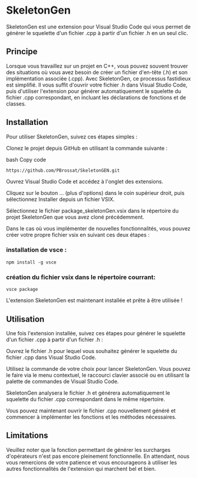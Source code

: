 # SkeletonGen

SkeletonGen est une extension pour Visual Studio Code qui vous permet de générer le squelette d'un fichier .cpp à partir d'un fichier .h en un seul clic.

## Principe
Lorsque vous travaillez sur un projet en C++, vous pouvez souvent trouver des situations où vous avez besoin de créer un fichier d'en-tête (.h) et son implémentation associée (.cpp). 
Avec SkeletonGen, ce processus fastidieux est simplifié. Il vous suffit d'ouvrir votre fichier .h dans Visual Studio Code, puis d'utiliser l'extension pour générer automatiquement le squelette du fichier .cpp correspondant, en incluant les déclarations de fonctions et de classes.

## Installation
Pour utiliser SkeletonGen, suivez ces étapes simples :

Clonez le projet depuis GitHub en utilisant la commande suivante :

bash
Copy code

`
https://github.com/PBrossat/SkeletonGEN.git 
`

Ouvrez Visual Studio Code et accédez à l'onglet des extensions.

Cliquez sur le bouton ... (plus d'options) dans le coin supérieur droit, puis sélectionnez Installer depuis un fichier VSIX.

Sélectionnez le fichier package_skeletonGen.vsix dans le répertoire du projet SkeletonGen que vous avez cloné précédemment.

Dans le cas où vous implémenter de nouvelles fonctionnalités, vous pouvez créer votre propre fichier vsix en suivant ces deux étapes :

### installation de vsce :

`
npm install -g vsce
`

### création du fichier vsix dans le répertoire courrant:


`
vsce package
`

L'extension SkeletonGen est maintenant installée et prête à être utilisée !

## Utilisation
Une fois l'extension installée, suivez ces étapes pour générer le squelette d'un fichier .cpp à partir d'un fichier .h :

Ouvrez le fichier .h pour lequel vous souhaitez générer le squelette du fichier .cpp dans Visual Studio Code.

Utilisez la commande de votre choix pour lancer SkeletonGen. Vous pouvez le faire via le menu contextuel, le raccourci clavier associé ou en utilisant la palette de commandes de Visual Studio Code.

SkeletonGen analysera le fichier .h et générera automatiquement le squelette du fichier .cpp correspondant dans le même répertoire.

Vous pouvez maintenant ouvrir le fichier .cpp nouvellement généré et commencer à implémenter les fonctions et les méthodes nécessaires.


## Limitations

Veuillez noter que la fonction permettant de générer les surcharges d'opérateurs n'est pas encore pleinement fonctionnelle. En attendant, nous vous remercions de votre patience et vous encourageons à utiliser les autres fonctionnalités de l'extension qui marchent bel et bien.

